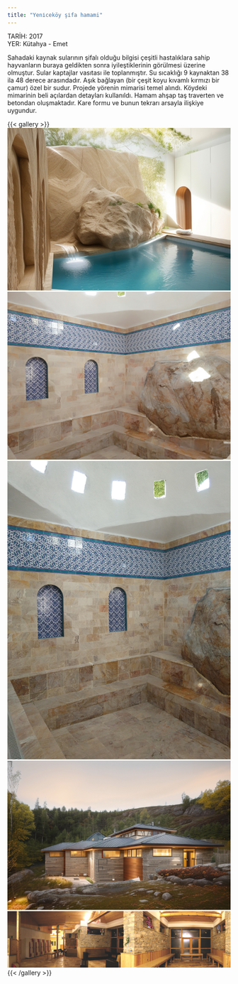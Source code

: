 ```yaml
---
title: "Yeni̇ceköy şi̇fa hamami"
---
```


TARİH: 2017  
YER: Kütahya - Emet

Sahadaki kaynak sularının şifalı olduğu bilgisi
çeşitli hastalıklara sahip hayvanların buraya
geldikten sonra iyileştiklerinin görülmesi üzerine olmuştur.
Sular kaptajlar vasıtası ile toplanmıştır. Su
sıcaklığı 9 kaynaktan 38 ila 48 derece arasındadır.
Aşık bağlayan (bir çeşit koyu kıvamlı kırmızı bir
çamur) özel bir sudur.
Projede yörenin mimarisi temel alındı. Köydeki
mimarinin beli açılardan detayları kullanıldı. Hamam
ahşap taş traverten ve betondan oluşmaktadır. Kare
formu ve bunun tekrarı arsayla ilişkiye uygundur.

{{< gallery >}}
<img src="featured.png" class="grid-w50 md:grid-w33 xl:grid-w25" />
<img src="hamam_01.jpg" class="grid-w50 md:grid-w33 xl:grid-w25" />
<img src="hamam_02.jpg" class="grid-w50 md:grid-w33 xl:grid-w25" />
<img src="hamam_03.png" class="grid-w50 md:grid-w33 xl:grid-w25" />
<img src="hamam_04.png" class="grid-w50 md:grid-w33 xl:grid-w25" />
{{< /gallery >}}
